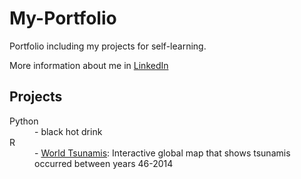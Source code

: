 # My-Portfolio
Portfolio including my projects for self-learning.

More information about me in <a href="https://www.linkedin.com/in/micaela-gimenez-2135a112b/">LinkedIn</a>

## Projects
<dl>
  <dt>Python</dt>
  <dd>- black hot drink</dd>
  <dt>R</dt>
  <dd>- <a href="https://github.com/micaelagimenez/World-Tsunamis">World Tsunamis</a>: Interactive global map that shows tsunamis occurred between years 46-2014</dd>
</dl>
